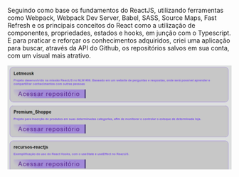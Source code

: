 Seguindo como base os fundamentos do ReactJS, utilizando ferramentas como Webpack, Webpack Dev Server, Babel, SASS, Source Maps, Fast Refresh e os principais conceitos do React como a utilização de componentes, propriedades, estados e hooks, em junção com o Typescript. E para praticar e reforçar os conhecimentos adquiridos, criei uma aplicação para buscar, através da API do Github, os repositórios salvos em sua conta, com um visual mais atrativo. 

<img src="https://github.com/Rennan-sbarros/rennan-sbarros/blob/main/Diversos/github-explorer/layout.png" alt="" border-radius="50"/>
